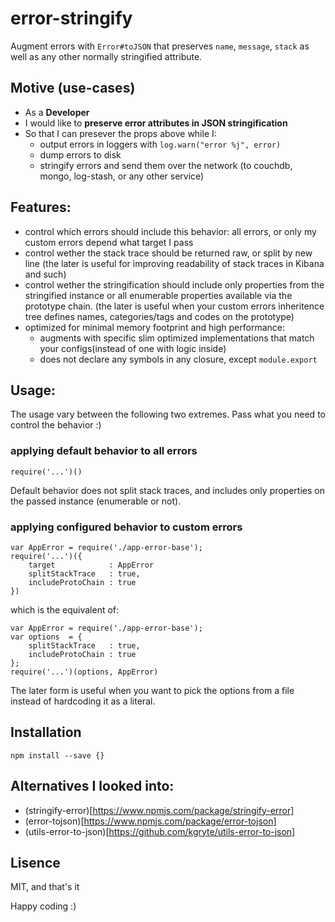 # error-stringify

Augment errors with `Error#toJSON` that preserves `name`, `message`, `stack` as well as any other 
normally stringified attribute.

## Motive (use-cases)
 - As a **Developer**
 - I would like to **preserve error attributes in JSON stringification**
 - So that I can presever the props above while I:
    - output errors in loggers with `log.warn("error %j", error)`
    - dump errors to disk
    - stringify errors and send them over the network (to couchdb, mongo, log-stash, or any other 
      service)
   
## Features:
 - control which errors should include this behavior: all errors, or only my custom errors
   depend what target I pass
 - control wether the stack trace should be returned raw, or split by new line
   (the later is useful for improving readability of stack traces in Kibana and such)
 - control wether the stringification should include only properties from the stringified 
   instance or all enumerable properties available via the prototype chain.
   (the later is useful when your custom errors inheritence tree defines names, categories/tags 
   and codes on the prototype)
 - optimized for minimal memory footprint and high performance: 
    - augments with specific slim optimized implementations that match your configs(instead 
      of one with logic inside)
    - does not declare any symbols in any closure, except `module.export`

## Usage:

The usage vary between the following two extremes.
Pass what you need to control the behavior :)

### applying default behavior to all errors

```
require('...')()
```

Default behavior does not split stack traces, and includes only properties on the passed 
instance (enumerable or not).

### applying configured behavior to custom errors

```
var AppError = require('./app-error-base');
require('...')({
    target            : AppError
    splitStackTrace   : true, 
    includeProtoChain : true
})

```

which is the equivalent of: 
```
var AppError = require('./app-error-base');
var options  = {
    splitStackTrace   : true, 
    includeProtoChain : true
};
require('...')(options, AppError)

```
The later form is useful when you want to pick the options from a file instead of 
hardcoding it as a literal.


## Installation

```
npm install --save {}
```

## Alternatives I looked into:
 - (stringify-error)[https://www.npmjs.com/package/stringify-error]
 - (error-tojson)[https://www.npmjs.com/package/error-tojson]
 - (utils-error-to-json)[https://github.com/kgryte/utils-error-to-json]

 
## Lisence
MIT, and that's it

Happy coding :) 